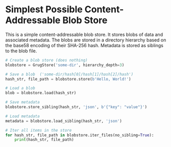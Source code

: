 # Simplest Possible Content-Addressable Blob Store

This is a simple content-addressable blob store. It stores blobs of data and
associated metadata. The blobs are stored in a directory hierarchy based on the
base58 encoding of their SHA-256 hash. Metadata is stored as siblings to
the blob file. 

```python
# Create a blob store (does nothing)
blobstore = GrugStore('some-dir', hierarchy_depth=3)

# Save a blob  ('some-dir/hash[0]/hash[1]/hash[2]/hash')
hash_str, file_path = blobstore.store(b'Hello, World!')

# Load a blob
blob = blobstore.load(hash_str)

# Save metadata
blobstore.store_sibling(hash_str, 'json', b'{"key": "value"}')

# Load metadata
metadata = blobstore.load_sibling(hash_str, 'json')

# Iter all items in the store
for hash_str, file_path in blobstore.iter_files(no_sibling=True):
    print(hash_str, file_path)

```
